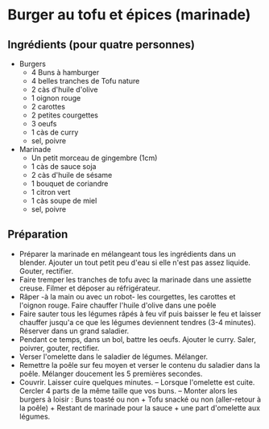 # Burger au tofu et épices (marinade)

## Ingrédients (pour quatre personnes)

- Burgers
    + 4 Buns à hamburger
    + 4 belles tranches de Tofu nature
    + 2 càs d'huile d'olive
    + 1 oignon rouge
    + 2 carottes
    + 2 petites courgettes
    + 3 oeufs
    + 1 càs de curry
    + sel, poivre
- Marinade
    + Un petit morceau de gingembre (1cm)
    + 1 càs de sauce soja
    + 2 càs d'huile de sésame
    + 1 bouquet de coriandre
    + 1 citron vert
    + 1 càs soupe de miel
    + sel, poivre


## Préparation

- Préparer la marinade en mélangeant tous les ingrédients dans un blender. Ajouter un tout petit peu d'eau si elle n'est pas assez liquide. Gouter, rectifier.
- Faire tremper les tranches de tofu avec la marinade dans une assiette creuse. Filmer et déposer au réfrigérateur.
- Râper -à la main ou avec un robot- les courgettes, les carottes et l'oignon rouge. Faire chauffer l'huile d'olive dans une poêle
- Faire sauter tous les légumes râpés à feu vif puis baisser le feu et laisser chauffer jusqu'a ce que les légumes deviennent tendres (3-4 minutes). Réserver dans un grand saladier.
- Pendant ce temps, dans un bol, battre les oeufs. Ajouter le curry. Saler, poivrer, gouter, rectifier.
- Verser l'omelette dans le saladier de légumes. Mélanger.
- Remettre la poêle sur feu moyen et verser le contenu du saladier dans la poêle. Mélanger doucement les 5 premières secondes.
- Couvrir. Laisser cuire quelques minutes.
– Lorsque l'omelette est cuite. Cercler 4 parts de la même taille que vos buns.
– Monter alors les burgers à loisir : Buns toasté ou non + Tofu snacké ou non (aller-retour à la poêle) + Restant de marinade pour la sauce + une part d'omelette aux légumes.
